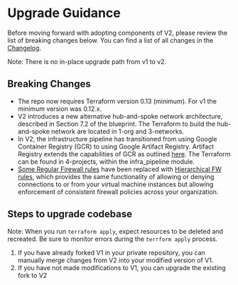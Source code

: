 # Upgrade Guidance

Before moving forward with adopting components of V2, please review the list of
breaking changes below. You can find a list of all changes in the
[Changelog](https://github.com/terraform-google-modules/terraform-example-foundation/blob/master/CHANGELOG.md).

Note: There is no in-place upgrade path from v1 to v2.

## Breaking Changes

-  The repo now requires Terraform version 0.13 (minimum). For v1 the minimum version was
   0.12.x.
-  V2 introduces a new alternative hub-and-spoke network architecture,
   described in Section 7.2 of the blueprint. The Terraform to build the
   hub-and-spoke network are located in 1-org and 3-networks.
-  In V2, the infrastructure pipeline has transitioned from using Google
   Container Registry (GCR) to using Google Artifact Registry. Artifact
   Registry extends the capabilities of GCR as outlined
   [here](https://cloud.google.com/artifact-registry/docs/transition/transition-from-gcr#compare).
   The Terraform can be found in 4-projects, within the infra_pipeline module.
-  [Some Regular Firewall rules](https://cloud.google.com/vpc/docs/firewalls) have been replaced with [Hierarchical FW rules](https://cloud.google.com/vpc/docs/firewall-policies), which provides the same functionality of allowing or denying connections to or from your virtual machine instances but allowing enforcement of consistent firewall policies across your organization.

## Steps to upgrade codebase

Note: When you run `terraform apply`, expect resources to be deleted and recreated. Be sure
 to monitor errors during the `terrform apply` process.

1. If you have already forked V1 in your private repository, you can
   manually merge changes from V2 into your modified version of V1.
1. If you have not made modifications to V1, you can upgrade the existing
   fork to V2
